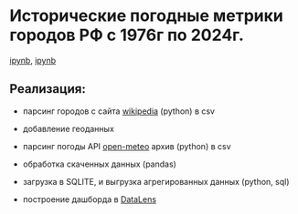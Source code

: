 # Исторические погодные метрики городов РФ с 1976г по 2024г.
[ipynb](https://github.com/Ekaterina-Smurova/pet-projects/blob/main/meteo/cities.ipynb), [ipynb]()
## Реализация:  
- парсинг городов с сайта [wikipedia](https://ru.wikipedia.org/wiki/%D0%A1%D0%BF%D0%B8%D1%81%D0%BE%D0%BA_%D0%B3%D0%BE%D1%80%D0%BE%D0%B4%D0%BE%D0%B2_%D0%A0%D0%BE%D1%81%D1%81%D0%B8%D0%B8) (python) в csv

- добавление геоданных

- парсинг погоды API [open-meteo](https://archive-api.open-meteo.com/v1/archive) архив (python) в csv

- обработка скаченных данных (pandas)

- загрузка в SQLITE, и выгрузка агрегированных данных (python, sql)

- построение дашборда в [DataLens](https://datalens.yandex/8vdawcfrz9rat) 
